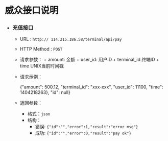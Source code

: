 # 威众接口说明

- ### 充值接口

  * URL : `http:// 114.215.186.58/terminal/api/pay`
  * HTTP Method : `POST`
  * 请求参数：
        + amount:     金额
        + user_id:    用户ID
        + terminal_id 终端ID
        + time        UNIX当前时间戳        
  * 请求示例：
  
    {"amount": 500.12, "terminal_id": "xxx-xxx", "user_id": 11100, "time": 1404218263}, "id": null}

  * 返回参数：
    + 格式：`json`
    + 结构：
        - 错误: `{"id":"","error":1,"result":"error msg"}`
        - 成功: `{"id":"","error":0,"result":"pay ok"}`
